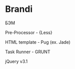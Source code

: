 # Brandi

БЭМ

Pre-Processor - {Less}

HTML template - Pug (ex. Jade)

Task Runner - GRUNT

jQuery v3.1 
